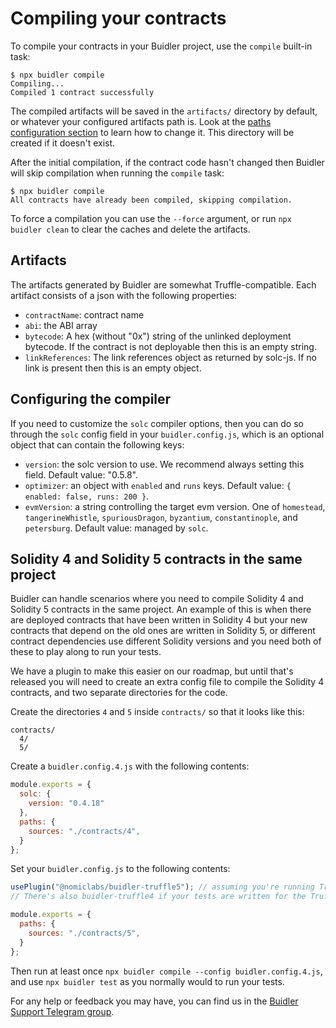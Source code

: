 # Compiling your contracts

To compile your contracts in your Buidler project, use the `compile` built-in task:
```
$ npx buidler compile
Compiling...
Compiled 1 contract successfully
```

The compiled artifacts will be saved in the `artifacts/` directory by default, or whatever your configured artifacts path is. Look at the [paths configuration section](/reference/#path-configuration) to learn how to change it. This directory will be created if it doesn't exist.

After the initial compilation, if the contract code hasn't changed then Buidler will skip compilation when running the `compile` task:
```
$ npx buidler compile
All contracts have already been compiled, skipping compilation.
```

To force a compilation you can use the `--force` argument, or run `npx buidler clean` to clear the caches and delete the artifacts.

## Artifacts 
The artifacts generated by Buidler are somewhat Truffle-compatible. Each artifact consists of a json with the following properties:
- `contractName`: contract name
- `abi`: the ABI array
- `bytecode`: A hex (without "0x") string of the unlinked deployment bytecode. If the contract is not deployable then this is an empty string.
- `linkReferences`: The link references object as returned by solc-js. If no link is present then this is an empty object.

## Configuring the compiler
If you need to customize the `solc` compiler options, then you can do so through the `solc` config field in your `buidler.config.js`, which is an optional object that can contain the following keys:

- `version`: the solc version to use. We recommend always setting this field. Default value: "0.5.8".
- `optimizer`: an object with `enabled` and `runs` keys. Default value: `{ enabled: false, runs: 200 }`.
- `evmVersion`: a string controlling the target evm version. One of `homestead`, `tangerineWhistle`, `spuriousDragon`, `byzantium`, `constantinople`, and `petersburg`. Default value: managed by `solc`. 

## Solidity 4 and Solidity 5 contracts in the same project

Buidler can handle scenarios where you need to compile Solidity 4 and Solidity 5 contracts in the same project. An example of this is when there are deployed contracts that have been written in Solidity 4 but your new contracts that depend on the old ones are written in Solidity 5, or different contract dependencies use different Solidity versions and you need both of these to play along to run your tests.

We have a plugin to make this easier on our roadmap, but until that's released you will need to create an extra config file to compile the Solidity 4 contracts, and two separate directories for the code. 

Create the directories `4` and `5` inside `contracts/` so that it looks like this:
```
contracts/
  4/
  5/
```

Create a `buidler.config.4.js` with the following contents:
```js
module.exports = {
  solc: {
    version: "0.4.18"
  },
  paths: {
    sources: "./contracts/4",
  }
};
```

Set your `buidler.config.js` to the following contents:
```js
usePlugin("@nomiclabs/buidler-truffle5"); // assuming you're running Truffle 5 tests.
// There's also buidler-truffle4 if your tests are written for the Truffle 4 API.

module.exports = {
  paths: {
    sources: "./contracts/5",
  }
};
```

Then run at least once `npx buidler compile --config buidler.config.4.js`, and use `npx buidler test` as you normally would to run your tests.

For any help or feedback you may have, you can find us in the [Buidler Support Telegram group](http://t.me/BuidlerSupport).